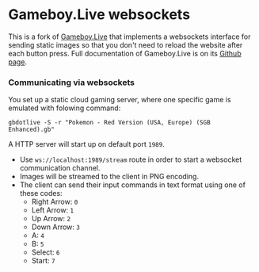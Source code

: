 # Gameboy.Live websockets

This is a fork of [Gameboy.Live](https://github.com/HFO4/gameboy.live) that implements a websockets interface for sending static images so that you don't need to reload the website after
each button press. Full documentation of Gameboy.Live is on its [Github page](https://github.com/HFO4/gameboy.live).

### Communicating via websockets

You set up a static cloud gaming server, where one specific game is emulated with folowing command:

```
gbdotlive -S -r "Pokemon - Red Version (USA, Europe) (SGB Enhanced).gb" 
```

A HTTP server will start up on default port `1989`.
- Use `ws://localhost:1989/stream` route in order to start a websocket communication channel.
- Images will be streamed to the client in PNG encoding.
- The client can send their input commands in text format using one of these codes:
    - Right Arrow: `0` 
    - Left Arrow: `1`
    - Up Arrow: `2`
    - Down Arrow: `3`
    - A: `4`
    - B: `5`
    - Select: `6`
    - Start: `7`
